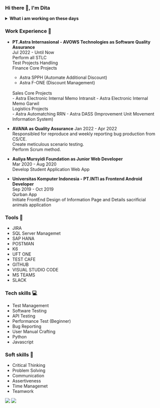 ### Hi there 👋, I'm Dita 

<details>
 <summary><strong>What i am working on these days</strong></summary>
    &emsp;🔭 I’m currently work as Software Quality Assurance, looking for new opportunity for similar role</br>
    &emsp;🌱 Interest for System Analyst, Technical Writer, IT Business Analyst, and IT Project Manager  position. </br>
    &emsp; 💬 Ask me about anything.</br>
    &emsp; 📫 How to reach me: <a href="https://www.linkedin.com/in/pramaditasielda/">LinkedIn!</a></br>
    &emsp; 📫 Email me: pramaditasielda@gmail.com </br>
    &emsp; 😄 Pronouns: She/Her </br>
</details>

### Work Experience :office:
* <b>PT.Astra Internasional - AVOWS Technologies as Software Quality Assurance </b> </br>
  Jul 2022 - Until Now </br>
  Perform all STLC </br>
  Test Projects Handling </br>
  Finance Core Projects </br>
  - Astra SPPH (Automate Additional Discount)
  - Astra F-ONE (Discount Management)
   </br>
  Sales Core Projects </br>
  - Astra Electronic Internal Memo Intransit
  - Astra Electronic Internal Memo Garwil
   </br>
  Logistics Projects </br>
  - Astra Automatching RRN 
  - Astra DASS (Improvement Unit Movement Information System)

 * <b>AVANA as Quality Assurance</b>
   Jan 2022 - Apr 2022 </br>
   Responsibled for reproduce and weekly reporting bug production from CS/CE. </br>
   Create meticulous scenario testing. </br>
   Perform Scrum method. </br>
   
* <b>Auliya Mursyidi Foundation as Junior Web Developer</b> </br>
  Mar 2020 - Aug 2020 </br>
  Develop Student Application Web App </br>

* <b>Universitas Komputer Indonesia - PT.INTI as Frontend Android Developer</b> </br>
  Sep 2019 - Oct 2019 </br>
  Qurban App</br>
  Initiate FrontEnd Design of Information Page and Details sacrificial animals application

### Tools :wrench:
* JIRA
* SQL Server Managemet
* SAP HANA
* POSTMAN
* K6
* UFT ONE
* TEST CAFE
* GITHUB
* VISUAL STUDIO CODE
* MS TEAMS
* SLACK

### Tech skills :computer:
* Test Management
* Software Testing
* API Testing
* Performance Test (Beginner)
* Bug Reporting
* User Manual Crafting
* Python
* Javascript

### Soft skills :file_folder:
* Critical Thinking
* Problem Solving
* Communication
* Assertiveness
* Time Managemet
* Teamwork


    

<p>
    <img src="https://github-readme-stats.vercel.app/api?username=Pramadita&hide=contribs,prs&show_icons=true&hide_border=true&title_color=000" />
    <img src="https://github-readme-stats.sera5-dev.vercel.app/api/top-langs/?username=Pramadita&hide_border=true&layout=compact&title_color=000000&tetx_color=000000" width="">
</p>


